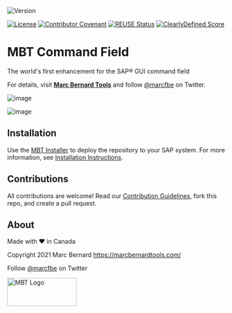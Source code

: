 ![Version](https://img.shields.io/endpoint?url=https%3A%2F%2Fshield.abap.space%2Fversion-shield-json%2Fgithub%2FMarc-Bernard-Tools%2FMBT-Command-Field%2Fsrc%2F%2523mbtools%2523cl_tool_bc_cl.clas.abap&label=Version&color=blue)

[![License](https://img.shields.io/github/license/Marc-Bernard-Tools/MBT-Command-Field?label=License&color=green)](LICENSE)
[![Contributor Covenant](https://img.shields.io/badge/Contributor%20Covenant-2.1-4baaaa.svg?color=green)](CODE_OF_CONDUCT.md)
[![REUSE Status](https://api.reuse.software/badge/github.com/Marc-Bernard-Tools/MBT-Command-Field)](https://api.reuse.software/info/github.com/Marc-Bernard-Tools/MBT-Command-Field)
[![ClearlyDefined Score](https://img.shields.io/clearlydefined/score/git/github/marc-bernard-tools/MBT-Command-Field/2f052e8dff8c66b574373f0fe0f5b4478184f268?label=ClearlyDefined%20Score)](https://clearlydefined.io/definitions/git/github/marc-bernard-tools/MBT-Command-Field/2f052e8dff8c66b574373f0fe0f5b4478184f268)

# MBT Command Field

The world's first enhancement for the SAP® GUI command field

For details, visit **[Marc Bernard Tools](https://marcbernardtools.com/downloads/mbt-command-field)** and follow [@marcfbe](https://twitter.com/marcfbe) on Twitter.

![image](https://user-images.githubusercontent.com/59966492/146286684-cdd751ed-651e-4895-b07c-ea152c6b1765.png)

![image](https://user-images.githubusercontent.com/59966492/146286711-c7dd7946-fc1d-4aba-a002-e3d335674641.png)

## Installation

Use the [MBT Installer](https://marcbernardtools.com/downloads/mbt-installer/) to deploy the repository to your SAP system. For more information, see 
[Installation Instructions](https://marcbernardtools.com/docs/marc-bernard-tools/installation/).

## Contributions

All contributions are welcome! Read our [Contribution Guidelines](CONTRIBUTING.md), fork this repo, and create a pull request.

## About

Made with :heart: in Canada

Copyright 2021 Marc Bernard <https://marcbernardtools.com/>

Follow [@marcfbe](https://twitter.com/marcfbe) on Twitter

<p><a href="https://marcbernardtools.com/"><img width="160" height="65" src="https://marcbernardtools.com/info/MBT_Logo_640x250_on_Gray.png" alt="MBT Logo"></a></p>
